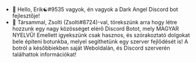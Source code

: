 - 👋 Hello, Erik☯#9535 vagyok, én vagyok a Dark Angel Discord bot fejlesztője!
- 👀 Társammal, Zsolti (Zsolti#8724)-val, törekszünk arra hogy létre hozzunk egy nagy közösséget elérő Discord Botot, mely MAGYAR NYELVŰ!
Emellett igyekszünk csak hasznos, és szórakoztató dolgokat bele építeni botunkba, melyel segíthetünk egy szerver fejlődését is!
A botról a későbbiekben saját Weboldalán, és Discord szerverén találhattok információkat!
